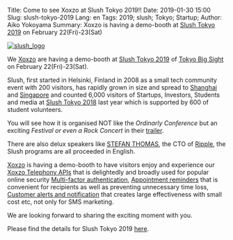 Title: Come to see Xoxzo at Slush Tokyo 2019!!
Date: 2019-01-30 15:00
Slug: slush-tokyo-2019
Lang: en
Tags: 2019; slush; Tokyo; Startup;
Author: Aiko Yokoyama
Summary: Xoxzo is having a demo-booth at [Slush Tokyo 2019](https://tokyo.slush.org/) on February 22(Fri)-23(Sat)

[![slush_logo](/images/slush_logo.png)](https://tokyo.slush.org/)

We [Xoxzo](https://info.xoxzo.com/en/) are having a demo-booth 
at [Slush Tokyo 2019](https://tokyo.slush.org/) of [Tokyo Big Sight](http://www.bigsight.jp/english/)
on February 22(Fri)-23(Sat).

Slush, first started in Helsinki, Finland in 2008 as a small tech community event with 200 visitors,
has rapidly grown in size and spread to [Shanghai](https://shanghai.slush.org/) and [Singapore](https://singapore.slush.org/)
and counted 6,000 visitors of Startups, Investors, Students and media at 
[Slush Tokyo 2018](https://blog.xoxzo.com/en/2018/04/02/slush-tokyo-2018/) last year
which is supported by 600 of student volunteers.

You will see how it is organised NOT like the _Ordinarly Conference_ but an exciting _Festival or even a Rock Concert_
in their [trailer](https://www.youtube.com/watch?v=vuljBNPrAUc&feature=youtu.be).

There are also delux speakers like [STEFAN THOMAS](https://www.linkedin.com/in/justmoon/),
the CTO of [Ripple](https://ripple.com/), the Slush programs are all proceeded in English.

[Xoxzo](https://info.xoxzo.com/ja/) is having a demo-booth to have visitors enjoy and experience our
[Xoxzo Telephony APIs](https://www.xoxzo.com/en/) that is delightedly and broadly used for popular online security 
[Multi-factor authentication](https://www.xoxzo.com/en/about/use-cases/two-factor-authentication/),
[Appointment reminders](https://www.xoxzo.com/en/about/use-cases/appointment-reminder/) that is convenient for recipients as well as preventing unnecessary time loss,
[Customer alerts and notification](https://www.xoxzo.com/en/about/use-cases/customer-alert-and-notification/) that creates large effectiveness with small cost etc, not only for SMS marketing.

We are looking forward to sharing the exciting moment with you.

Please find the details for Slush Tokyo 2019 [here](https://tokyo.slush.org/).
